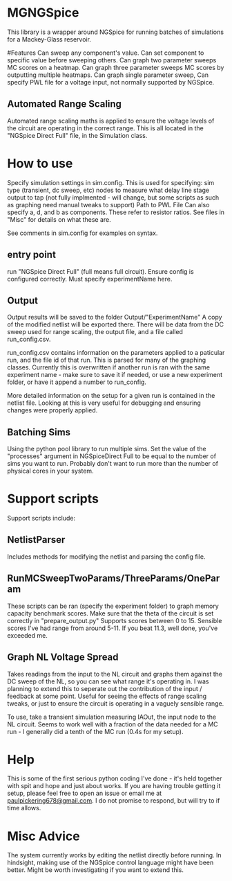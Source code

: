 # MGNGSpice
This library is a wrapper around NGSpice for running batches of simulations for a Mackey-Glass reservoir.

#Features
Can sweep any component's value. 
Can set component to specific value before sweeping others.
Can graph two parameter sweeps MC scores on a heatmap. 
Can graph three parameter sweeps MC scores by outputting multiple heatmaps.
Can graph single parameter sweep,
Can specify PWL file for a voltage input, not normally supported by NGSpice. 

## Automated Range Scaling
Automated range scaling maths is applied to ensure the voltage levels of the circuit are operating in the correct range. 
This is all located in the "NGSpice Direct Full" file, in the Simulation class. 

# How to use
Specify simulation settings in sim.config. This is used for specifying: 
	sim type (transient, dc sweep, etc)
	nodes to measure
	what delay line stage output to tap (not fully implmented - will change, but some scripts as such as graphing need manual tweaks to support)
	Path to PWL File
	Can also specify a, d, and b as components. These refer to resistor ratios. See files in "Misc" for details on what these are. 

See comments in sim.config for examples on syntax. 

## entry point
run "NGSpice Direct Full" (full means full circuit). Ensure config is configured correctly. 
Must specify experimentName here. 
## Output
Output results will be saved to the folder Output/"ExperimentName"
A copy of the modified netlist will be exported there. There will be data from the DC sweep used for range scaling, the output file, and a file called run_config.csv.

 run_config.csv contains information on the parameters applied to a paticular run, and the file id of that run. This is parsed for many of the graphing classes. Currently this is overwritten if another run is ran with the same experiment name - make sure to save it if needed, or use a new experiment folder, or have it append a number to run_config. 
 
 More detailed information on the setup for a given run is contained in the netlist file. Looking at this is very useful for debugging and ensuring changes were properly applied. 
 
## Batching Sims
Using the python pool library to run multiple sims. Set the value of the "processes" argument in NGSpiceDirect Full to be equal to the number of sims you want to run. Probably don't want to run more than the number of physical cores in your system. 
# Support scripts
Support scripts include:
## NetlistParser
Includes methods for modifying the netlist and parsing the config file. 
## RunMCSweepTwoParams/ThreeParams/OneParam
These scripts can be ran (specify the experiment folder) to graph memory capacity benchmark scores. 
Make sure that the theta of the circuit is set correctly in "prepare_output.py"
Supports scores between 0 to 15. 
Sensible scores I've had range from around 5-11. If you beat 11.3, well done, you've exceeded me. 
	
## Graph NL Voltage Spread
Takes readings from the input to the NL circuit and graphs them against the DC sweep of the NL, so you can see what range it's operating in. I was planning to extend this to seperate out the contribution of the input / feedback at some point. Useful for seeing the effects of range scaling tweaks, or just to ensure the circuit is operating in a vaguely sensible range. 

To use, take a transient simulation measuring IAOut, the input node to the NL circuit. Seems to work well with a fraction of the data needed for a MC run - I generally did a tenth of the MC run (0.4s for my setup). 

# Help
This is some of the first serious python coding I've done - it's held together with spit and hope and just about works. If you are having trouble getting it setup, please feel free to open an issue or email me at paulpickering678@gmail.com. I do not promise to respond, but will try to if time allows.

# Misc Advice
The system currently works by editing the netlist directly before running. In hindsight, making use of the NGSpice control language might have been better. Might be worth investigating if you want to extend this. 
 


	
